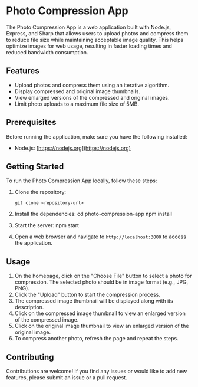 # Photo Compression App

The Photo Compression App is a web application built with Node.js, Express, and Sharp that allows users to upload photos and compress them to reduce file size while maintaining acceptable image quality. This helps optimize images for web usage, resulting in faster loading times and reduced bandwidth consumption.

## Features

- Upload photos and compress them using an iterative algorithm.
- Display compressed and original image thumbnails.
- View enlarged versions of the compressed and original images.
- Limit photo uploads to a maximum file size of 5MB.

## Prerequisites

Before running the application, make sure you have the following installed:

- Node.js: [https://nodejs.org](https://nodejs.org)

## Getting Started

To run the Photo Compression App locally, follow these steps:

1. Clone the repository:
   ```shell
   git clone <repository-url>

2. Install the dependencies:
   cd photo-compression-app
   npm install


3. Start the server:
   npm start

4. Open a web browser and navigate to `http://localhost:3000` to access the application.

## Usage

1. On the homepage, click on the "Choose File" button to select a photo for compression. The selected photo should be in image format (e.g., JPG, PNG).
2. Click the "Upload" button to start the compression process.
3. The compressed image thumbnail will be displayed along with its description.
4. Click on the compressed image thumbnail to view an enlarged version of the compressed image.
5. Click on the original image thumbnail to view an enlarged version of the original image.
6. To compress another photo, refresh the page and repeat the steps.

## Contributing

Contributions are welcome! If you find any issues or would like to add new features, please submit an issue or a pull request.

